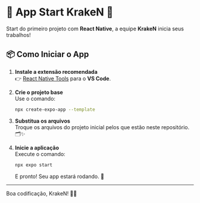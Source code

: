 
# 🚀 App Start KrakeN 🦑

Start do primeiro projeto com **React Native**, a equipe **KrakeN** inicia seus trabalhos!

## 📦 Como Iniciar o App

1. **Instale a extensão recomendada**  
   👉 [React Native Tools](https://marketplace.visualstudio.com/items?itemName=msjsdiag.vscode-react-native) para o **VS Code**.

2. **Crie o projeto base**  
   Use o comando:  
   ```bash
   npx create-expo-app --template
   ```

3. **Substitua os arquivos**  
   Troque os arquivos do projeto inicial pelos que estão neste repositório. 🗂️✨

4. **Inicie a aplicação**  
   Execute o comando:  
   ```bash
   npx expo start
   ```  
   E pronto! Seu app estará rodando. 🚀

---

Boa codificação, KrakeN! 🦑🔥
